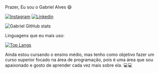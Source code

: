    Prazer, Eu sou o Gabriel Alves 😄
   
   [![Instagram](https://img.shields.io/badge/Instagram-E4405F?style=for-the-badge&logo=instagram&logoColor=white)](https://www.instagram.com/biielzin_alves/)
   [![Linkedin](https://img.shields.io/badge/LinkedIn-0077B5?style=for-the-badge&logo=linkedin&logoColor=white)](https://www.linkedin.com/in/gabriel-alves-895a61238)
   
   ![Gabriel GitHub stats](https://github-readme-stats.vercel.app/api?username=devalvesg&show_icons=true&theme=tokyonight)
   
   
   
   Linguagens que eu mais uso:
   
   
   [![Top Langs](https://github-readme-stats.vercel.app/api/top-langs/?username=devalvesg&layout=compact)](https://github.com/anuraghazra/github-readme-stats)


Ainda estou cursando o ensino médio, mas tenho como objetivo fazer um curso superior focado na área de programação, pois é uma área que sou apaixonado
e gosto de aprender cada vez mais sobre ela. 💻💻
